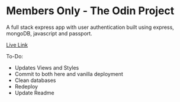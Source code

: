 # Members Only - The Odin Project

A full stack express app with user authentication built using express, mongoDB, javascript and passport.

[Live Link](https://evening-ordinary-anatosaurus.glitch.me/)

To-Do:

- Updates Views and Styles
- Commit to both here and vanilla deployment
- Clean databases
- Redeploy
- Update Readme
